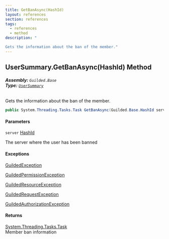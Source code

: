 ```yaml
---
title: GetBanAsync(HashId)
layout: references
section: references
tags:
  - references
  - method
description: "

Gets the information about the ban of the member."
---
```


## UserSummary.GetBanAsync(HashId) Method
###### **Assembly:** `Guilded.Base`<br/>**Type:** [`UserSummary`](UserSummary.md 'Guilded.Base.Users.UserSummary')

Gets the information about the ban of the member.

```csharp
public System.Threading.Tasks.Task GetBanAsync(Guilded.Base.HashId server);
```
#### Parameters

<a name='Guilded.Base.Users.UserSummary.GetBanAsync(Guilded.Base.HashId).server'></a>

`server` [HashId](HashId.md 'Guilded.Base.HashId')

The server where the user has been banned

#### Exceptions

[GuildedException](GuildedException.md 'Guilded.Base.GuildedException')

[GuildedPermissionException](GuildedPermissionException.md 'Guilded.Base.GuildedPermissionException')

[GuildedResourceException](GuildedResourceException.md 'Guilded.Base.GuildedResourceException')

[GuildedRequestException](GuildedRequestException.md 'Guilded.Base.GuildedRequestException')

[GuildedAuthorizationException](GuildedAuthorizationException.md 'Guilded.Base.GuildedAuthorizationException')

#### Returns
[System.Threading.Tasks.Task](https://docs.microsoft.com/en-us/dotnet/api/System.Threading.Tasks.Task 'System.Threading.Tasks.Task')  
Member ban information